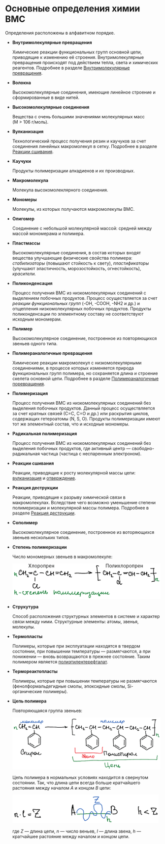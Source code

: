 # Основные определения химии ВМС

Определения расположены в алфавитном порядке.

* **Внутримолекулярные превращения**

    Химические реакции функциональных групп основной цепи, приводящие к изменению её строения. Внутримолекулярные превращения происходят под действием тепла, света и химических реагентов. Подробнее в разделе [Внутримолекулярные превращения](vnutrimolekulyarnye-prevrashcheniya.md).

* **Волокна**

    Высокомолекулярные соединения, имеющие линейное строение и сформированные в виде нитей.

* **Высокомолекулярные соединения**

    Вещества с очень большими значениями молекулярных масс (M > 106 г/моль).

* **Вулканизация**

    Технологический процесс получения резин и каучуков за счет соединения линейных макромолекул в сетку. Подробнее в разделе [Реакции сшивания](reakcii-sshivaniya.md#).

* **Каучуки**

    Продукты полимеризации алкадиенов и их производных.

* **Макромолекула**

    Молекула высокомолеклярного соединения.

* **Мономеры**

    Молекулы, из которых получаются макромолекулы ВМС.

* **Олигомер**

    Соединение с небольшой молекулярной массой: средней между массой мономерама и полимера.

* **Пластмассы**

    Высокомолекулярные соединения, в состав которых входят вещества улучшающие физические свойства полимера: *стабилизаторы* (повышают стойкость к свету), *пластификаторы* (улучшают эластичность, морозостойкость, огнестойкость), *красители.*

* **Поликонденсация**

    Процесс получения ВМС из низкомолекулярных соединений с выделением побочных продуктов. Процесс осуществляется за счет *реакции функциональных групп* (-OH, -COOH, -NH2 и др.) и отщепления низкомолекулярных побочных продуктов. Продукты поликонденсации по элементному составу не соответствуют исходным мономерам.

* **Полимер**

    Высокомолекулярное соединение, построенное из повторяющихся звеньев одного типа.

* **Полимераналогичные превращения**

    Химические реакции макромолекул с низкомолекулярными соединениями, в процессе которых изменяется природа функциональных групп полимера, но сохраняется длина и строение скелета основной цепи. Подробнее в разделе [Полимераналогичные поревращения](polimeranalogichnye-prevrashcheniya.md).

* **Полимеризация**

    Процесс получения ВМС из низкомолекулярных соединений без выделения побочных продуктов. Данный процесс осуществляется за счет кратных связей (С=С, С=О и др.) или раскрытия циклов, содержащих гетероатомы (N, S, O). Продукты полимеризации имеют тот же элементный состав, что и исходные мономеры.

* **Радикальная полимеризация**

    Процесс получения ВМС из низкомолекулярных соединений без выделения побочных продуктов, где активный центр — свободно-радикальная частица (частица с неспаренным электроном).

* **Реакции сшивания**

    Реакции, приводящие к росту молекулярной массы цепи: [вулканизация](reakcii-sshivaniya.md#) и [отверждение](reakcii-sshivaniya.md#).

* **Реакция деструкции**

    Реакции, приводящие к разрыву химической связи в макромолекулах. Вследствие чего возможно уменьшение степени полимеризации и молекулярной массы полимера. Подробнее в разделе [Реакция деструкции](reakcii-destrukcii.md).

* **Сополимер**

    Высокомолекулярное соединение, построенное из воторяющихся звеньев нескольких типов.

* **Степень полимеризации**

    Число мономерных звеньев в макромолекуле:

    ![Степень полимеризации](../images/vms/osnovnye-opredeleniya/stepen-polimerizacii.png)

* **Струкутура**

    Способ расположения структурных элементов в системе и характер связи между ними. Структурные элементы: атомы, звенья, молекулы.

* **Термопласты**

    Полимеры, которые при эксплуатации находятся в твердом состоянии, при повышении температуры — размягчаются, а при понижении — вновь возвращаются в прежнее состояние. Таким полимером является [полиэтилентерефталат](vazhnejshie-polimery.md#petf).

* **Термореактопласты**

    Полимеры, которые при повышении температуры не размягчаются (фенолформальдегидные смолы, эпоксидные смолы, Si-органические полимеры).

* **Цепь полимера**

    Повторяющаяся группа звеньев:

    ![Цепб полимера](../images/vms/osnovnye-opredeleniya/polimerizaciya.png)

    Цепь полимера в нормальных условиях находится в свернутом состоянии. Так, что длина цепи всегда больше кратчайшего растояния между началом *А* и концом *B* цепи:

    ![](../images/vms/osnovnye-opredeleniya/dlina-cepochki.png)

    где *Z* — длина цепи, *n* — число веньев, *l* — длина звена, *h* — кратчайшее растояние между началом и концом цепи.
